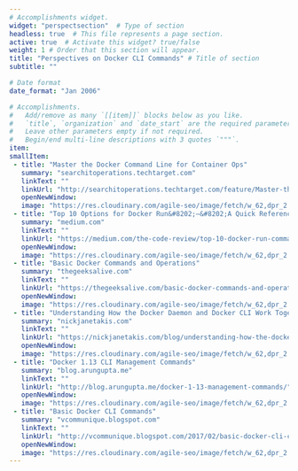```yaml
---
# Accomplishments widget.
widget: "perspectsection"  # Type of section 
headless: true  # This file represents a page section.
active: true  # Activate this widget? true/false
weight: 1 # Order that this section will appear.
title: "Perspectives on Docker CLI Commands" # Title of section 
subtitle: ""

# Date format
date_format: "Jan 2006"

# Accomplishments.
#   Add/remove as many `[[item]]` blocks below as you like.
#   `title`, `organization` and `date_start` are the required parameters.
#   Leave other parameters empty if not required.
#   Begin/end multi-line descriptions with 3 quotes `"""`.
item:
smallItem: 
 - title: "Master the Docker Command Line for Container Ops"
   summary: "searchitoperations.techtarget.com"
   linkText: ""
   linkUrl: "http://searchitoperations.techtarget.com/feature/Master-the-Docker-command-line-for-container-ops"
   openNewWindow: 
   image: "https://res.cloudinary.com/agile-seo/image/fetch/w_62,dpr_2.0,d_blank_am8gzx.png/https%3A%2F%2Flogo.clearbit.com%2Fsearchitoperations.techtarget.com%3Fsize%3D250"
 - title: "Top 10 Options for Docker Run&#8202;—&#8202;A Quick Reference Guide for the CLI Command"
   summary: "medium.com"
   linkText: ""
   linkUrl: "https://medium.com/the-code-review/top-10-docker-run-command-options-you-cant-live-without-a-reference-d256834e86c1"
   openNewWindow: 
   image: "https://res.cloudinary.com/agile-seo/image/fetch/w_62,dpr_2.0,d_blank_am8gzx.png/https%3A%2F%2Flogo.clearbit.com%2Fmedium.com%3Fsize%3D250"
 - title: "Basic Docker Commands and Operations"
   summary: "thegeeksalive.com"
   linkText: ""
   linkUrl: "https://thegeeksalive.com/basic-docker-commands-and-operations/"
   openNewWindow: 
   image: "https://res.cloudinary.com/agile-seo/image/fetch/w_62,dpr_2.0,d_blank_am8gzx.png/https%3A%2F%2Flogo.clearbit.com%2Fthegeeksalive.com%3Fsize%3D250"
 - title: "Understanding How the Docker Daemon and Docker CLI Work Together"
   summary: "nickjanetakis.com"
   linkText: ""
   linkUrl: "https://nickjanetakis.com/blog/understanding-how-the-docker-daemon-and-docker-cli-work-together"
   openNewWindow: 
   image: "https://res.cloudinary.com/agile-seo/image/fetch/w_62,dpr_2.0,d_blank_am8gzx.png/https%3A%2F%2Flogo.clearbit.com%2Fnickjanetakis.com%3Fsize%3D250"
 - title: "Docker 1.13 CLI Management Commands"
   summary: "blog.arungupta.me"
   linkText: ""
   linkUrl: "http://blog.arungupta.me/docker-1-13-management-commands/"
   openNewWindow: 
   image: "https://res.cloudinary.com/agile-seo/image/fetch/w_62,dpr_2.0,d_blank_am8gzx.png/https%3A%2F%2Flogo.clearbit.com%2Fblog.arungupta.me%3Fsize%3D250"
 - title: "Basic Docker CLI Commands"
   summary: "vcommunique.blogspot.com"
   linkText: ""
   linkUrl: "http://vcommunique.blogspot.com/2017/02/basic-docker-cli-commands.html"
   openNewWindow: 
   image: "https://res.cloudinary.com/agile-seo/image/fetch/w_62,dpr_2.0,d_blank_am8gzx.png/https%3A%2F%2Flogo.clearbit.com%2Fvcommunique.blogspot.com%3Fsize%3D250"
---
```


    

